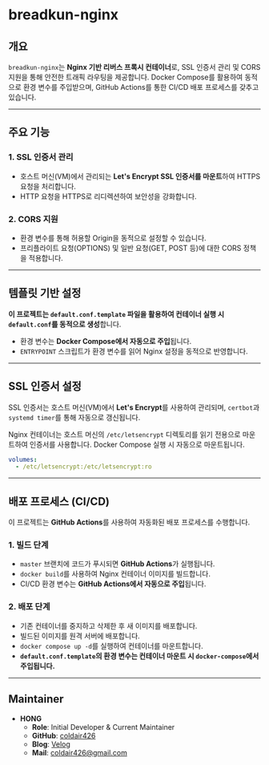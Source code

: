 # breadkun-nginx

## 개요

`breadkun-nginx`는 **Nginx 기반 리버스 프록시 컨테이너**로, SSL 인증서 관리 및 CORS 지원을 통해 안전한 트래픽 라우팅을 제공합니다. Docker Compose를 활용하여 동적으로 환경 변수를 주입받으며, GitHub Actions를 통한 CI/CD 배포 프로세스를 갖추고 있습니다.

---

## 주요 기능

### 1. SSL 인증서 관리

- 호스트 머신(VM)에서 관리되는 **Let's Encrypt SSL 인증서를 마운트**하여 HTTPS 요청을 처리합니다.
- HTTP 요청을 HTTPS로 리디렉션하여 보안성을 강화합니다.

### 2. CORS 지원

- 환경 변수를 통해 허용할 Origin을 동적으로 설정할 수 있습니다.
- 프리플라이트 요청(OPTIONS) 및 일반 요청(GET, POST 등)에 대한 CORS 정책을 적용합니다.

---

## 템플릿 기반 설정

**이 프로젝트는 `default.conf.template` 파일을 활용하여 컨테이너 실행 시 `default.conf`를 동적으로 생성**합니다.

- 환경 변수는 **Docker Compose에서 자동으로 주입**됩니다.
- `ENTRYPOINT` 스크립트가 환경 변수를 읽어 Nginx 설정을 동적으로 반영합니다.

---

## SSL 인증서 설정

SSL 인증서는 호스트 머신(VM)에서 **Let's Encrypt**를 사용하여 관리되며, `certbot`과 `systemd timer`를 통해 자동으로 갱신됩니다.

Nginx 컨테이너는 호스트 머신의 `/etc/letsencrypt` 디렉토리를 읽기 전용으로 마운트하여 인증서를 사용합니다. Docker Compose 실행 시 자동으로 마운트됩니다.

```yaml
volumes:
  - /etc/letsencrypt:/etc/letsencrypt:ro
```

---

## 배포 프로세스 (CI/CD)

이 프로젝트는 **GitHub Actions**를 사용하여 자동화된 배포 프로세스를 수행합니다.

### 1. 빌드 단계

- `master` 브랜치에 코드가 푸시되면 **GitHub Actions**가 실행됩니다.
- `docker build`를 사용하여 Nginx 컨테이너 이미지를 빌드합니다.
- CI/CD 환경 변수는 **GitHub Actions에서 자동으로 주입**됩니다.

### 2. 배포 단계

- 기존 컨테이너를 중지하고 삭제한 후 새 이미지를 배포합니다.
- 빌드된 이미지를 원격 서버에 배포합니다.
- `docker compose up -d`를 실행하여 컨테이너를 마운트합니다.
- **`default.conf.template`의 환경 변수는 컨테이너 마운트 시 `docker-compose`에서 주입됩니다.**

---

## Maintainer

- **HONG**
    - **Role**: Initial Developer & Current Maintainer
    - **GitHub**: [coldair426](https://github.com/coldair426)
    - **Blog**: [Velog](https://velog.io/@coldair426)
    - **Mail**: coldair426@gmail.com